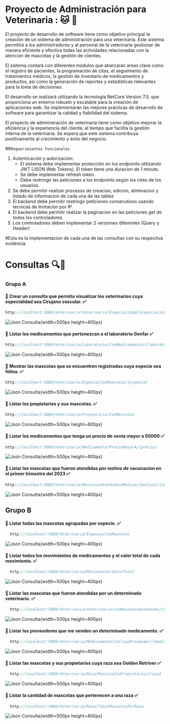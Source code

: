 # Proyecto de Administración para Veterinaria : :cat: :dog:

El proyecto de desarrollo de software tiene como objetivo principal la creación de un sistema de administración para una veterinaria. Este sistema permitirá a los administradores y al personal de la veterinaria gestionar de manera eficiente y efectiva todas las actividades relacionadas con la atención de mascotas y la gestión de clientes.

El sistema contará con diferentes módulos que abarcarán áreas clave como el registro de pacientes, la programación de citas, el seguimiento de tratamientos médicos, la gestión de inventario de medicamentos y productos, así como la generación de reportes y estadísticas relevantes para la toma de decisiones.

El desarrollo se realizará utilizando la tecnología NetCore Version 7.0, que proporciona un entorno robusto y escalable para la creación de aplicaciones web. Se implementarán las mejores prácticas de desarrollo de software para garantizar la calidad y fiabilidad del sistema.

El proyecto de administración de veterinaria tiene como objetivo mejorar la eficiencia y la experiencia del cliente, al tiempo que facilita la gestión interna de la veterinaria. Se espera que este sistema contribuya positivamente al crecimiento y éxito del negocio.

##```Requerimientos Funcionales```
1. Autenticación y autorización:
    - El sistema debe implementar protección en los endpoints utilizando JWT (JSON Web Tokens). El token tiene una duracion de 1 minuto.
    - Se debe implementar refresh token.
    - Debe restringir las peticiones a los endpoints según los roles de los usuarios.
2. Se debe permitir realizar procesos de creacion, edicion, eliminacion y listado de informacion de cada una de las tablas
3. El backend debe permitir restringir peticiones consecutivos usando tecnicas de limitacion por IP.
4. El backend debe permitir realizar la paginacion en  las peticiones get de todos los controladores.
5. Los controladores deben implementar 2 versiones diferentes (Query y Header)

#Esta es la implementacion de cada una de las consultas con su respectiva evidencia.

# Consultas 🔍:paw_prints: 
### Grupo A

 #### 🔴 Crear un consulta que permita visualizar los veterinarios cuya especialidad sea Cirujano vascular.  ✅
```csharp
http://localhost:5089/Veterinaria/Veterinario/Especialidad/{especialidad}
```
![Json Consulta](./Imagenes/vetexespec.png){width=500px height=400px}


 #### 🔴 Listar los medicamentos que pertenezcan a el laboratorio Genfar  ✅
```csharp
http://localhost:5089/Veterinaria/Laboratorio/ConMedicamentos/{laboratorio}
```
![Json Consulta](./Imagenes/medicxlabora.png){width=500px height=400px}


 #### 🔴 Mostrar las mascotas que se encuentren registradas cuya especie sea felina.  ✅
```csharp
http://localhost:5089/Veterinaria/Especie/ConMascotas/{especie}
```
![Json Consulta](./Imagenes/especieconmascota.png){width=500px height=400px}


 #### 🔴 Listar los propietarios y sus mascotas.  ✅
```csharp
http://localhost:5089/Veterinaria/Propietario/ConMascotas
```
![Json Consulta](./Imagenes/propietarconmascot.png){width=500px height=400px}


 #### 🔴 Listar los medicamentos que tenga un precio de venta mayor a 50000  ✅
```csharp
http://localhost:5089/Veterinaria/Medicamento/PrecioMayorA/{precio}
```
![Json Consulta](./Imagenes/medicprecioMayorA.png){width=500px height=400px}


 #### 🔴 Listar las mascotas que fueron atendidas por motivo de vacunacion en el primer trimestre del 2023  ✅
```csharp
http://localhost:5089/Veterinaria/Mascota/AtendidasXMotivo/{motivo}/{anio}/{trimestre}
```
![Json Consulta](./Imagenes/citaxmotivo.png){width=500px height=400px}





## Grupo B
 #### 🔴 Listar todas las mascotas agrupadas por especie.  ✅
```csharp
  http://localhost:5089/Veterinaria/Especie/ConMascotas
  ```
  ![Json Consulta](./Imagenes/totalMascotaxEspecie.png){width=500px height=400px}


 #### 🔴 Listar todos los movimientos de medicamentos y el valor total de cada movimiento. ✅
```csharp
  http://localhost:5089/Veterinaria/Movimiento/ValorTotal
  ```
  ![Json Consulta](./Imagenes/totalmovimiento.png){width=500px height=400px}

  
 #### 🔴 Listar las mascotas que fueron atendidas por un determinado veterinario.  ✅
```csharp
  http://localhost:5089/Veterinaria/Veterinario/ConMascotasAtendidas/{nombreVeterinario}
  ```
  ![Json Consulta](./Imagenes/mascotaxvetrinario.png){width=500px height=400px}


#### 🔴 Listar los proveedores que me venden un determinado medicamento.  ✅
```csharp
  http://localhost:5089/Veterinaria/Medicamento/IncluyeProveedor/{medicamento}
  ```
  ![Json Consulta](./Imagenes/proveedoresproducto.png){width=500px height=400px}


 #### 🔴 Listar las mascotas y sus propietarios cuya raza sea Golden Retriver  ✅
```csharp
  http://localhost:5089/Veterinaria/Raza/MascotaConPropietario/{raza}
  ```
  ![Json Consulta](./Imagenes/mascotaxraza.png){width=500px height=400px}


 #### 🔴 Listar la cantidad de mascotas que pertenecen a una raza  ✅
```csharp
  http://localhost:5089/Veterinaria/Raza/TotalMascotasPorRaza
```
![Json Consulta](./Imagenes/totalmascotas.png){width=500px height=400px}

